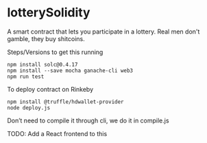 # lotterySolidity
A smart contract that lets you participate in a lottery. Real men don't gamble, they buy shitcoins.

Steps/Versions to get this running
```
npm install solc@0.4.17 
npm install --save mocha ganache-cli web3
npm run test
```
To deploy contract on Rinkeby
```
npm install @truffle/hdwallet-provider
node deploy.js
```
Don’t need to compile it through cli, we do it in compile.js

TODO: Add a React frontend to this
